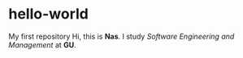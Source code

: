 # hello-world
My first repository
Hi, this is **Nas**. I study *Software Engineering and Management* at **GU**.
